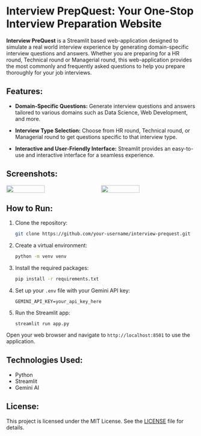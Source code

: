 # Interview PrepQuest: Your One-Stop Interview Preparation Website

**Interview PreQuest** is a Streamlit based web-application designed to simulate a real world interview experience by generating domain-specific interview questions and answers. Whether you are preparing for a HR round, Technical round or Managerial round, this web-application provides the most commonly and frequently asked questions to help you prepare thoroughly for your job interviews.

## Features:
- **Domain-Specific Questions:** Generate interview questions and answers tailored to various domains such as Data Science, Web Development, and more.

- **Interview Type Selection:** Choose from HR round, Technical round, or Managerial round to get questions specific to that interview type.

- **Interactive and User-Friendly Interface:** Streamlit provides an easy-to-use and interactive interface for a seamless experience.

## Screenshots:

<div style="display: flex;">
  <img src="https://github.com/Bratajit-03/Interview-PrepQuest/assets/106532791/af6fc2f7-cbe4-4212-bff6-724a391ae975" width="45%" style="margin-right: 5%;" />
  <img src="https://github.com/Bratajit-03/Interview-PrepQuest/assets/106532791/af999156-e3c1-4260-a019-922909517961" width="45%" />
</div>


## How to Run:

1. Clone the repository:

   ```bash
   git clone https://github.com/your-username/interview-prequest.git
   ```

2. Create a virtual environment:

   ```bash
   python -m venv venv
   ```

3. Install the required packages:

   ```bash
   pip install -r requirements.txt
   ```

4. Set up your `.env` file with your Gemini API key:

   ```
   GEMINI_API_KEY=your_api_key_here
   ```

5. Run the Streamlit app:

   ```
   streamlit run app.py
   ```
   
  Open your web browser and navigate to `http://localhost:8501` to use the application.

## Technologies Used:

- Python
- Streamlit
- Gemini AI
  
## License:

This project is licensed under the MIT License. See the [LICENSE](LICENSE) file for details.

